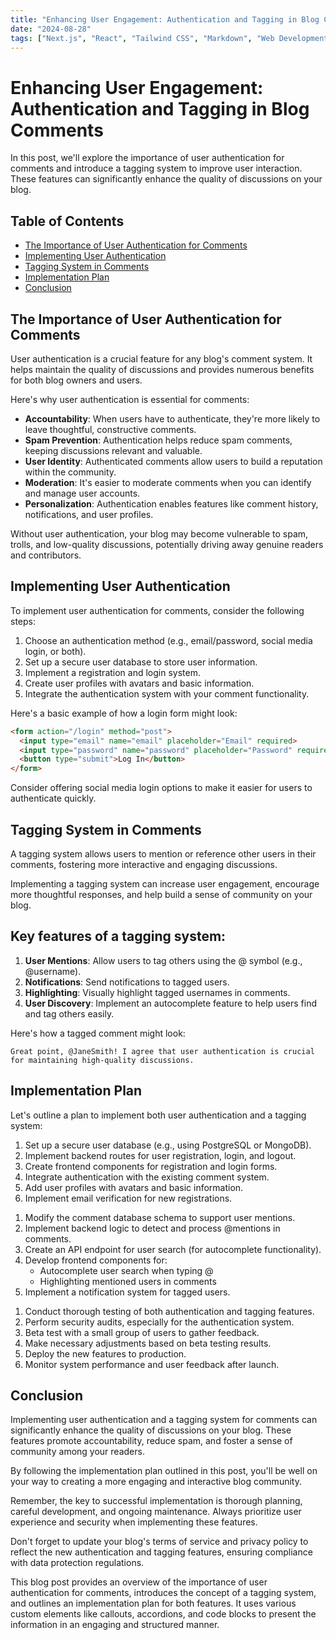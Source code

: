 ```yaml
---
title: "Enhancing User Engagement: Authentication and Tagging in Blog Comments"
date: "2024-08-28"
tags: ["Next.js", "React", "Tailwind CSS", "Markdown", "Web Development"]
---
```



# Enhancing User Engagement: Authentication and Tagging in Blog Comments

In this post, we'll explore the importance of user authentication for comments and introduce a tagging system to improve user interaction. These features can significantly enhance the quality of discussions on your blog.

## Table of Contents

<div class="toc">

- [The Importance of User Authentication for Comments](#the-importance-of-user-authentication-for-comments)
- [Implementing User Authentication](#implementing-user-authentication)
- [Tagging System in Comments](#tagging-system-in-comments)
- [Implementation Plan](#implementation-plan)
- [Conclusion](#conclusion)

</div>

## The Importance of User Authentication for Comments

<div class="info-callout">
User authentication is a crucial feature for any blog's comment system. It helps maintain the quality of discussions and provides numerous benefits for both blog owners and users.
</div>

Here's why user authentication is essential for comments:

- **Accountability**: When users have to authenticate, they're more likely to leave thoughtful, constructive comments.
- **Spam Prevention**: Authentication helps reduce spam comments, keeping discussions relevant and valuable.
- **User Identity**: Authenticated comments allow users to build a reputation within the community.
- **Moderation**: It's easier to moderate comments when you can identify and manage user accounts.
- **Personalization**: Authentication enables features like comment history, notifications, and user profiles.

<div class="warning-callout">
Without user authentication, your blog may become vulnerable to spam, trolls, and low-quality discussions, potentially driving away genuine readers and contributors.
</div>

## Implementing User Authentication

To implement user authentication for comments, consider the following steps:

1. Choose an authentication method (e.g., email/password, social media login, or both).
2. Set up a secure user database to store user information.
3. Implement a registration and login system.
4. Create user profiles with avatars and basic information.
5. Integrate the authentication system with your comment functionality.

Here's a basic example of how a login form might look:

```html
<form action="/login" method="post">
  <input type="email" name="email" placeholder="Email" required>
  <input type="password" name="password" placeholder="Password" required>
  <button type="submit">Log In</button>
</form>
```

<div class="tip">
Consider offering social media login options to make it easier for users to authenticate quickly.
</div>

## Tagging System in Comments

A tagging system allows users to mention or reference other users in their comments, fostering more interactive and engaging discussions.

<div class="info-callout">
Implementing a tagging system can increase user engagement, encourage more thoughtful responses, and help build a sense of community on your blog.
</div>

## Key features of a tagging system:

1. **User Mentions**: Allow users to tag others using the @ symbol (e.g., @username).
2. **Notifications**: Send notifications to tagged users.
3. **Highlighting**: Visually highlight tagged usernames in comments.
4. **User Discovery**: Implement an autocomplete feature to help users find and tag others easily.

Here's how a tagged comment might look:

```text
Great point, @JaneSmith! I agree that user authentication is crucial for maintaining high-quality discussions.
```

## Implementation Plan

Let's outline a plan to implement both user authentication and a tagging system:

<div class="accordion" data-title="1. User Authentication Implementation">

1. Set up a secure user database (e.g., using PostgreSQL or MongoDB).
2. Implement backend routes for user registration, login, and logout.
3. Create frontend components for registration and login forms.
4. Integrate authentication with the existing comment system.
5. Add user profiles with avatars and basic information.
6. Implement email verification for new registrations.

</div>

<div class="accordion" data-title="2. Tagging System Implementation">

1. Modify the comment database schema to support user mentions.
2. Implement backend logic to detect and process @mentions in comments.
3. Create an API endpoint for user search (for autocomplete functionality).
4. Develop frontend components for:
   - Autocomplete user search when typing @
   - Highlighting mentioned users in comments
5. Implement a notification system for tagged users.

</div>

<div class="accordion" data-title="3. Testing and Deployment">

1. Conduct thorough testing of both authentication and tagging features.
2. Perform security audits, especially for the authentication system.
3. Beta test with a small group of users to gather feedback.
4. Make necessary adjustments based on beta testing results.
5. Deploy the new features to production.
6. Monitor system performance and user feedback after launch.

</div>

## Conclusion

Implementing user authentication and a tagging system for comments can significantly enhance the quality of discussions on your blog. These features promote accountability, reduce spam, and foster a sense of community among your readers.

<div class="success-callout">
By following the implementation plan outlined in this post, you'll be well on your way to creating a more engaging and interactive blog community.
</div>

Remember, the key to successful implementation is thorough planning, careful development, and ongoing maintenance. Always prioritize user experience and security when implementing these features.

<div class="note">
Don't forget to update your blog's terms of service and privacy policy to reflect the new authentication and tagging features, ensuring compliance with data protection regulations.
</div>

This blog post provides an overview of the importance of user authentication for comments, introduces the concept of a tagging system, and outlines an implementation plan for both features. It uses various custom elements like callouts, accordions, and code blocks to present the information in an engaging and structured manner.

